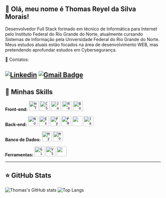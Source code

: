 ## 👋 Olá, meu nome é Thomas Reyel da Silva Morais!

Desenvolvedor Full Stack formado em técnico de Informática para Internet pelo Instituto Federal do Rio Grande do Norte, atualmente cursando Sistemas de Informação pela Universidade Federal do Rio Grande do Norte. Meus estudos atuais estão focados na área de desenvolvimento WEB, mas pretendendo aprofundar estudos em Cybersegurança. 

📱 Contatos: 

[![Linkedin](https://img.shields.io/badge/-Linkedin-blue?style=flat-square&logo=Linkedin&logoColor=white&link=https://www.linkedin.com/in/thomas-reyel-da-silva-morais-246a7935a)](https://www.linkedin.com/in/thomas-reyel-da-silva-morais-246a7935a)
[![Gmail Badge](https://img.shields.io/badge/-Gmail-006bed?style=flat-square&logo=Gmail&logoColor=white&link=mailto:thomasreyel2231@gmail.com)](mailto:thomasreyel2231@gmail.com)
---

## 🚀 Minhas Skills

**Front-end:** 
<code><img height="32" src="https://cdn.jsdelivr.net/gh/devicons/devicon/icons/html5/html5-original.svg" alt="HTML5"/></code>
<code><img height="32" src="https://cdn.jsdelivr.net/gh/devicons/devicon/icons/css3/css3-original.svg" alt="CSS3"/></code>
<code><img height="32" src="https://cdn.jsdelivr.net/gh/devicons/devicon/icons/javascript/javascript-original.svg" alt="Javascript"/></code>
<code><img height="32" src="https://cdn.jsdelivr.net/gh/devicons/devicon/icons/react/react-original.svg" alt="React"/></code>
<code><img height="32" src="https://cdn.jsdelivr.net/gh/devicons/devicon/icons/bootstrap/bootstrap-original.svg" alt="Bootstrap"/></code>

**Back-end:** 
<code><img height="32" src="https://cdn.jsdelivr.net/gh/devicons/devicon/icons/nodejs/nodejs-original.svg" alt="Nodejs"/></code>
<code><img height="32" src="https://cdn.jsdelivr.net/gh/devicons/devicon/icons/express/express-original.svg" alt="Express.js"/></code>
<code><img height="32" src="https://cdn.jsdelivr.net/gh/devicons/devicon/icons/python/python-original.svg" alt="Python"/></code>
<code><img height="32" src="https://cdn.jsdelivr.net/gh/devicons/devicon/icons/php/php-original.svg" alt="PHP"/></code>
<code><img height="32" src="https://cdn.jsdelivr.net/gh/devicons/devicon@latest/icons/laravel/laravel-original.svg" /></code>
<code><img height="32" src="https://cdn.jsdelivr.net/gh/devicons/devicon/icons/java/java-original.svg" alt="Java"/></code>

**Banco de Dados:** 
<code><img height="32" src="https://cdn.jsdelivr.net/gh/devicons/devicon/icons/mysql/mysql-original.svg" alt="MySQL"/></code>
<code><img height="32" src="https://cdn.jsdelivr.net/gh/devicons/devicon/icons/mongodb/mongodb-original.svg" alt="MongoDB"/></code>

**Ferramentas:** 
<code><img height="32" src="https://cdn.jsdelivr.net/gh/devicons/devicon/icons/git/git-original.svg" alt="Git"/></code>
<code><img height="32" src="https://cdn.jsdelivr.net/gh/devicons/devicon/icons/vscode/vscode-original.svg" alt="VScode"/></code>
<code><img height="32" src="https://cdn.jsdelivr.net/gh/devicons/devicon@latest/icons/figma/figma-original.svg" /></code>

---

## ⭐ GitHub Stats
![Thomas's GitHub stats](https://github-readme-stats.vercel.app/api?username=thomasreyel&show_icons=true&theme=radical)
![Top Langs](https://github-readme-stats.vercel.app/api/top-langs/?username=thomasreyel&layout=compact&theme=radical)
